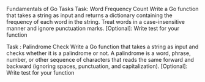 
Fundamentals of Go Tasks
Task:  Word Frequency Count
Write a Go function that takes a string as input and returns a dictionary containing the frequency of each word in the string. Treat words in a case-insensitive manner and ignore punctuation marks.
[Optional]: Write test for your function

Task : Palindrome Check
Write a Go function that takes a string as input and checks whether it is a palindrome or not. A palindrome is a word, phrase, number, or other sequence of characters that reads the same forward and backward (ignoring spaces, punctuation, and capitalization).
[Optional]: Write test for your function
